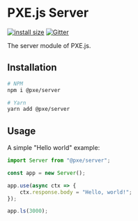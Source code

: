 # PXE.js Server
[![install size](https://packagephobia.com/badge?p=%40pxe%2Fserver)](https://packagephobia.com/result?p=%40pxe%2Fserver)
[![Gitter](https://badges.gitter.im/pxe-js/community.svg)](https://gitter.im/pxe-js/community?utm_source=badge&utm_medium=badge&utm_campaign=pr-badge)

The server module of PXE.js.

## Installation
```bash
# NPM
npm i @pxe/server

# Yarn
yarn add @pxe/server
```

## Usage
A simple "Hello world" example:

```ts
import Server from "@pxe/server";

const app = new Server();

app.use(async ctx => {
    ctx.response.body = "Hello, world!";
});

app.ls(3000);
```
